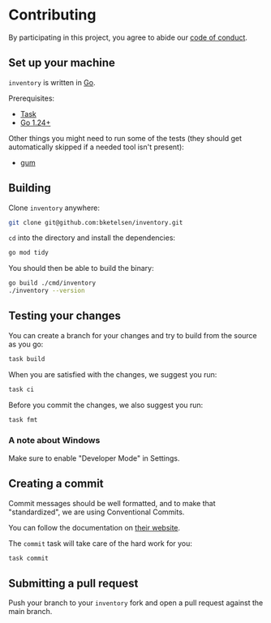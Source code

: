 # Contributing

By participating in this project, you agree to abide our
[code of conduct](CODE_OF_CONDUCT.md).

## Set up your machine

`inventory` is written in [Go](https://go.dev/).

Prerequisites:

- [Task](https://taskfile.dev/installation)
- [Go 1.24+](https://go.dev/doc/install)

Other things you might need to run some of the tests (they should get
automatically skipped if a needed tool isn't present):

- [gum](https://github.com/charmbracelet/gum?tab=readme-ov-file#installation)



## Building

Clone `inventory` anywhere:

```sh
git clone git@github.com:bketelsen/inventory.git
```

`cd` into the directory and install the dependencies:

```bash
go mod tidy
```

You should then be able to build the binary:

```bash
go build ./cmd/inventory 
./inventory --version
```

## Testing your changes

You can create a branch for your changes and try to build from the source as you go:

```sh
task build
```

When you are satisfied with the changes, we suggest you run:

```sh
task ci
```

Before you commit the changes, we also suggest you run:

```sh
task fmt
```

### A note about Windows

Make sure to enable "Developer Mode" in Settings.

## Creating a commit

Commit messages should be well formatted, and to make that "standardized", we
are using Conventional Commits.

You can follow the documentation on
[their website](https://www.conventionalcommits.org).

The `commit` task will take care of the hard work for you:

```sh
task commit
```

## Submitting a pull request

Push your branch to your `inventory` fork and open a pull request against the main branch.
